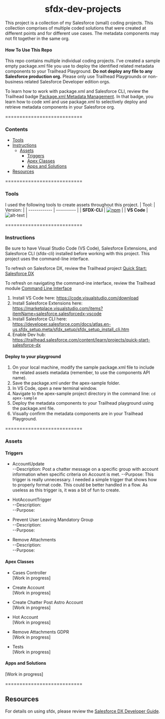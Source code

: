 <h1 align="center">sfdx-dev-projects</h1>
This project is a collection of my Salesforce (small) coding projects. This collection comprises of multiple coded solutions that were created at different points and for different use cases. The metadata components may not fit together in the same org.

#### How To Use This Repo

This repo contains multiple individual coding projects. I've created a sample empty package.xml file you use to deploy the identified related metadata components to your Trailhead Playground. <strong> Do not deploy any file to any Salesforce production org.</strong> Please only use Trailhead Playgrounds or non-business related Salesforce Developer edition orgs.

To learn how to work with package.xml and Salesforce CLI, review the Trailhead badge <a href="https://trailhead.salesforce.com/content/learn/modules/package-xml" target="_blank">Package.xml Metadata Management</a>. In that badge, you learn how to code xml and use package.xml to selectively deploy and retrieve metadata components in your Salesforce org.

===========================

### Contents

- [Tools](#tools)
- [Instructions](#instructions)
  - [Assets](#assets)
    - [Triggers](#triggers)
    - [Apex Classes](#apex-classes)
    - [Apps and Solutions](#apps-and-solutions)
- [Resources](#resources)
  
===========================

### Tools

I used the following tools to create assets throughout this project.
|  Tool:       |  Version:  |
| ------------ | ---------- |
| **SFDX-CLI** | [![npm](https://img.shields.io/npm/v/sfdx-cli.svg?label=Salesforce%20CLI&&color=lightblue&logo=Salesforce&style=for-the-badge)](https://developer.salesforce.com/tools/sfdxcli)  |
| **VS Code**  | ![alt-text](https://img.shields.io/badge/VS_CODE-1.51.1-BrightGreen?style=Popout&logo=Visual-Studio-Code) |

===========================
### Instructions
Be sure to have Visual Studio Code (VS Code), Salesforce Extensions, and Salesforce CLI (sfdx-cli) installed before working with this project. This project uses the command-line interface.

To refresh on Salesforce DX, review the Trailhead project <a href="https://trailhead.salesforce.com/content/learn/projects/quick-start-salesforce-dx" target="_blank">Quick Start: Salesforce DX</a>

To refresh on navigating the command-ine interface, review the Trailhead module <a href="https://trailhead.salesforce.com/en/content/learn/modules/cli-basics" target="_blank">Command Line Interface</a>

1. Install VS Code here: https://code.visualstudio.com/download
2. Install Salesforce Extensions here: https://marketplace.visualstudio.com/items?itemName=salesforce.salesforcedx-vscode
3. Install Salesforce CLI here: https://developer.salesforce.com/docs/atlas.en-us.sfdx_setup.meta/sfdx_setup/sfdx_setup_install_cli.htm
4. Enable Dev hub: https://trailhead.salesforce.com/content/learn/projects/quick-start-salesforce-dx

#### Deploy to your playground
1. On your local machine, modify the sample package.xml file to include the related assets metadata (remember, to use the components API name).
2. Save the package.xml under the apex-sample folder. 
3. In VS Code, open a new terminal window.  
4. Navigate to the apex-sample project directory in the command line:
<code>cd apex-sample</code>
5. Deploy the metadata components to your Trailhead playground using the package.xml file.
<code></code>
6. Visually confirm the metadata components are in your Trailhead Playground.

===========================
### Assets

#### Triggers

* AccountUpdate </br>
--Description: Post a chatter message on a specific group with account information when specific criteria on Account is met.
--Purpose: This trigger is really unnecessary. I needed a simple trigger that shows how to properly format code. This could be better handled in a flow. As useless as this trigger is, it was a bit of fun to create.

* HotAccountTrigger </br>
--Description:  
--Purpose:

* Prevent User Leaving Mandatory Group </br>
--Description:  
--Purpose:

* Remove Attachments </br>
--Description:  
--Purpose:

#### Apex Classes

* Cases Controller </br>
[Work in progress]

* Create Account </br>
[Work in progress]

* Create Chatter Post Astro Account </br>
[Work in progress]

* Hot Account </br>
[Work in progress]

* Remove Attachments GDPR </br>
[Work in progress]

* Tests </br>
[Work in progress]

#### Apps and Solutions

[Work in progress]

===========================

## Resources

For details on using sfdx, please review the [Salesforce DX Developer Guide](https://developer.salesforce.com/docs/atlas.en-us.sfdx_dev.meta/sfdx_dev).